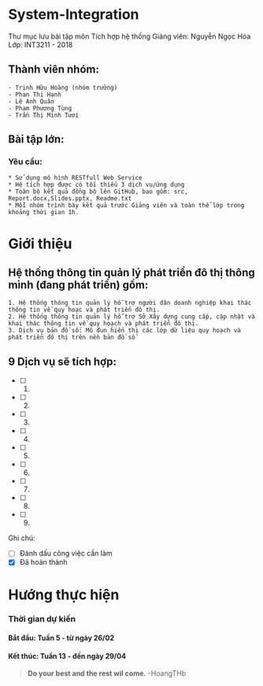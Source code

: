 # System-Integration

Thư mục lưu bài tập môn Tích hợp hệ thống
Giảng viên: Nguyễn Ngọc Hóa
Lớp: INT3211 - 2018

## Thành viên nhóm: 

	- Trịnh Hữu Hoàng (nhóm trưởng)
	- Phan Thị Hạnh
	- Lê Anh Quân
	- Phạm Phương Tùng 
	- Trần Thị Minh Tươi 

## Bài tập lớn:

### Yêu cầu:

	* Sử dụng mô hình RESTfull Web Service
	* Hệ tích hợp được có tối thiểu 3 dịch vụ/ứng dụng
	* Toàn bộ kết quả đồng bộ lên GitHub, bao gồm: src, Report.docx,Slides.pptx, Readme.txt
	* Mỗi nhóm trình bày kết quả trước Giảng viên và toàn thể lớp trong khoảng thời gian 1h.

# Giới thiệu 

## Hệ thống thông tin quản lý phát triển đô thị thông mình (đang phát triển) gồm:

	1. Hệ thống thông tin quản lý hỗ trợ người dân doanh nghiệp khai thác thông tin về quy hoạc và phát triển đô thị.
	2. Hệ thống thông tin quản lý hỗ trợ Sở Xây dựng cung cấp, cập nhật và khai thác thông tin về quy hoạch và phát triển đô thị. 
	3. Dịch vụ bản đồ số: Mô đun hiển thị các lớp dữ liệu quy hoạch và phát triển đô thị trên nền bản đồ số

## 9 Dịch vụ sẽ tích hợp:

- [ ] 1. 
- [ ] 2.
- [ ] 3.
- [ ] 4.
- [ ] 5.
- [ ] 6.
- [ ] 7.
- [ ] 8.
- [ ] 9.

Ghi chú: 
- [ ] Đánh dấu công việc cần làm 
- [x] Đã hoàn thành

# Hướng thực hiện 

### Thời gian dự kiến

#### Bắt đầu: Tuần 5 - từ ngày 26/02 

#### Kết thúc: Tuần 13 - đến ngày 29/04





> **Do your best and the rest wil come.**
> -HoangTHb



